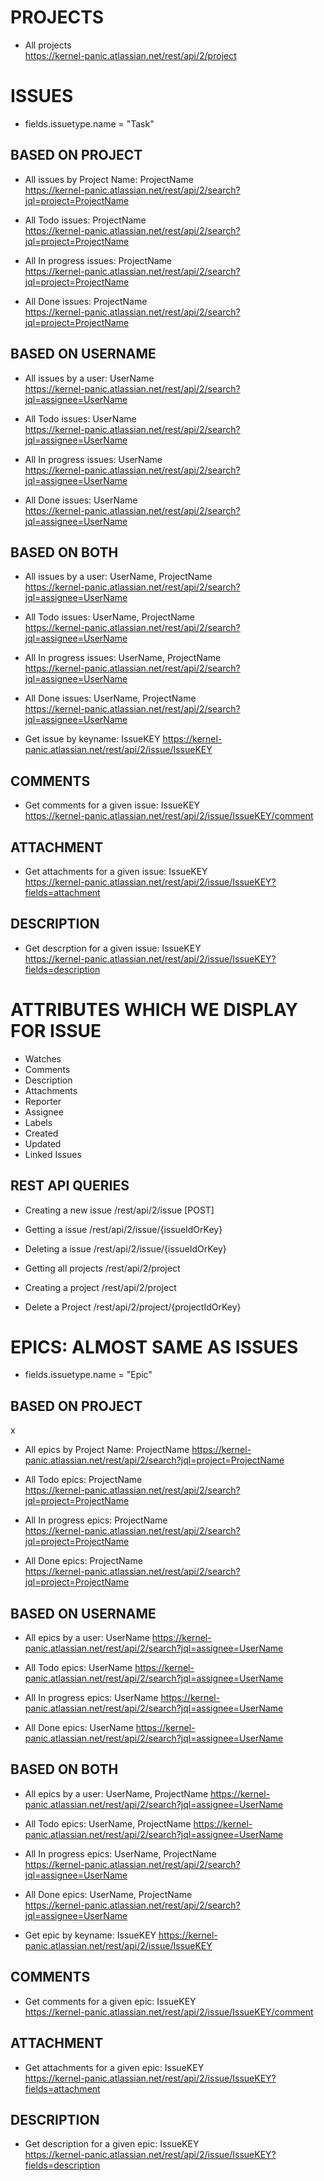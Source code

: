 # PROJECTS

* All projects  
https://kernel-panic.atlassian.net/rest/api/2/project

# ISSUES
* fields.issuetype.name = "Task"

## BASED ON PROJECT

* All issues by Project Name: ProjectName    
https://kernel-panic.atlassian.net/rest/api/2/search?jql=project=ProjectName

* All Todo issues: ProjectName  
https://kernel-panic.atlassian.net/rest/api/2/search?jql=project=ProjectName

* All In progress issues: ProjectName  
https://kernel-panic.atlassian.net/rest/api/2/search?jql=project=ProjectName

* All Done issues: ProjectName  
https://kernel-panic.atlassian.net/rest/api/2/search?jql=project=ProjectName

## BASED ON USERNAME

* All issues by a user: UserName  
https://kernel-panic.atlassian.net/rest/api/2/search?jql=assignee=UserName

* All Todo issues: UserName  
https://kernel-panic.atlassian.net/rest/api/2/search?jql=assignee=UserName

* All In progress issues: UserName  
https://kernel-panic.atlassian.net/rest/api/2/search?jql=assignee=UserName

* All Done issues: UserName  
https://kernel-panic.atlassian.net/rest/api/2/search?jql=assignee=UserName

## BASED ON BOTH

* All issues by a user: UserName, ProjectName  
https://kernel-panic.atlassian.net/rest/api/2/search?jql=assignee=UserName

* All Todo issues: UserName, ProjectName  
https://kernel-panic.atlassian.net/rest/api/2/search?jql=assignee=UserName

* All In progress issues: UserName, ProjectName  
https://kernel-panic.atlassian.net/rest/api/2/search?jql=assignee=UserName

* All Done issues: UserName, ProjectName  
https://kernel-panic.atlassian.net/rest/api/2/search?jql=assignee=UserName

* Get issue by keyname: IssueKEY
https://kernel-panic.atlassian.net/rest/api/2/issue/IssueKEY

## COMMENTS
* Get comments for a given issue: IssueKEY  
https://kernel-panic.atlassian.net/rest/api/2/issue/IssueKEY/comment

## ATTACHMENT
* Get attachments for a given issue: IssueKEY  
https://kernel-panic.atlassian.net/rest/api/2/issue/IssueKEY?fields=attachment

## DESCRIPTION
* Get descrption for a given issue: IssueKEY  
https://kernel-panic.atlassian.net/rest/api/2/issue/IssueKEY?fields=description

# ATTRIBUTES WHICH WE DISPLAY FOR ISSUE
* Watches
* Comments
* Description
* Attachments
* Reporter
* Assignee
* Labels
* Created
* Updated
* Linked Issues

## REST API QUERIES
* Creating a new issue
/rest/api/2/issue [POST]

* Getting a issue
/rest/api/2/issue/{issueIdOrKey}

* Deleting a issue
/rest/api/2/issue/{issueIdOrKey}

* Getting all projects
/rest/api/2/project

* Creating a project
/rest/api/2/project

* Delete a Project
/rest/api/2/project/{projectIdOrKey}

# EPICS: ALMOST SAME AS ISSUES
* fields.issuetype.name = "Epic"

## BASED ON PROJECT
x
* All epics by Project Name: ProjectName
https://kernel-panic.atlassian.net/rest/api/2/search?jql=project=ProjectName

* All Todo epics: ProjectName  
https://kernel-panic.atlassian.net/rest/api/2/search?jql=project=ProjectName

* All In progress epics: ProjectName  
https://kernel-panic.atlassian.net/rest/api/2/search?jql=project=ProjectName

* All Done epics: ProjectName  
https://kernel-panic.atlassian.net/rest/api/2/search?jql=project=ProjectName

## BASED ON USERNAME

* All epics by a user: UserName
https://kernel-panic.atlassian.net/rest/api/2/search?jql=assignee=UserName

* All Todo epics: UserName
https://kernel-panic.atlassian.net/rest/api/2/search?jql=assignee=UserName

* All In progress epics: UserName
https://kernel-panic.atlassian.net/rest/api/2/search?jql=assignee=UserName

* All Done epics: UserName
https://kernel-panic.atlassian.net/rest/api/2/search?jql=assignee=UserName

## BASED ON BOTH

* All epics by a user: UserName, ProjectName
https://kernel-panic.atlassian.net/rest/api/2/search?jql=assignee=UserName

* All Todo epics: UserName, ProjectName
https://kernel-panic.atlassian.net/rest/api/2/search?jql=assignee=UserName

* All In progress epics: UserName, ProjectName  
https://kernel-panic.atlassian.net/rest/api/2/search?jql=assignee=UserName

* All Done epics: UserName, ProjectName  
https://kernel-panic.atlassian.net/rest/api/2/search?jql=assignee=UserName

* Get epic by keyname: IssueKEY
https://kernel-panic.atlassian.net/rest/api/2/issue/IssueKEY

## COMMENTS
* Get comments for a given epic: IssueKEY  
https://kernel-panic.atlassian.net/rest/api/2/issue/IssueKEY/comment

## ATTACHMENT
* Get attachments for a given epic: IssueKEY  
https://kernel-panic.atlassian.net/rest/api/2/issue/IssueKEY?fields=attachment

## DESCRIPTION
* Get description for a given epic: IssueKEY  
https://kernel-panic.atlassian.net/rest/api/2/issue/IssueKEY?fields=description